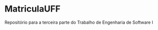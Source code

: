 MatriculaUFF
============

Repositório para a terceira parte do Trabalho de Engenharia de Software I
